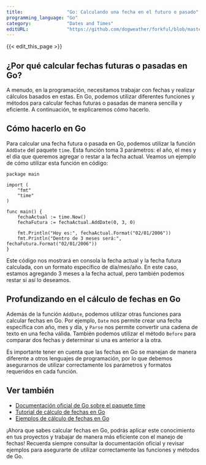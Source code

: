 ```yaml
---
title:                "Go: Calculando una fecha en el futuro o pasado"
programming_language: "Go"
category:             "Dates and Times"
editURL:              "https://github.com/dogweather/forkful/blob/master/content/es/go/calculating-a-date-in-the-future-or-past.md"
---
```


{{< edit_this_page >}}

## ¿Por qué calcular fechas futuras o pasadas en Go?

A menudo, en la programación, necesitamos trabajar con fechas y realizar cálculos basados en estas. En Go, podemos utilizar diferentes funciones y métodos para calcular fechas futuras o pasadas de manera sencilla y eficiente. A continuación, te explicaremos cómo hacerlo.

## Cómo hacerlo en Go

Para calcular una fecha futura o pasada en Go, podemos utilizar la función `AddDate` del paquete `time`. Esta función toma 3 parámetros: el año, el mes y el día que queremos agregar o restar a la fecha actual. Veamos un ejemplo de cómo utilizar esta función en código:

```
package main

import (
    "fmt"
    "time"
)

func main() {
    fechaActual := time.Now()
    fechaFutura := fechaActual.AddDate(0, 3, 0)

    fmt.Println("Hoy es:", fechaActual.Format("02/01/2006"))
    fmt.Println("Dentro de 3 meses será:", fechaFutura.Format("02/01/2006"))
}
```
Este código nos mostrará en consola la fecha actual y la fecha futura calculada, con un formato específico de día/mes/año. En este caso, estamos agregando 3 meses a la fecha actual, pero también podemos restar si así lo deseamos.

## Profundizando en el cálculo de fechas en Go

Además de la función `AddDate`, podemos utilizar otras funciones para calcular fechas en Go. Por ejemplo, `Date` nos permite crear una fecha específica con año, mes y día, y `Parse` nos permite convertir una cadena de texto en una fecha válida. También podemos utilizar el método `Before` para comparar dos fechas y determinar si una es anterior a la otra.

Es importante tener en cuenta que las fechas en Go se manejan de manera diferente a otros lenguajes de programación, por lo que debemos asegurarnos de utilizar correctamente los parámetros y formatos requeridos en cada función.

## Ver también

- [Documentación oficial de Go sobre el paquete time](https://golang.org/pkg/time/)
- [Tutorial de cálculo de fechas en Go](https://tutorialedge.net/golang/go-working-with-dates/)
- [Ejemplos de cálculo de fechas en Go](https://gocodecloud.com/blog/2020/07/06/working-with-go-time/)

¡Ahora que sabes calcular fechas en Go, podrás aplicar este conocimiento en tus proyectos y trabajar de manera más eficiente con el manejo de fechas! Recuerda siempre consultar la documentación oficial y revisar ejemplos para asegurarte de utilizar correctamente las funciones y métodos de Go.